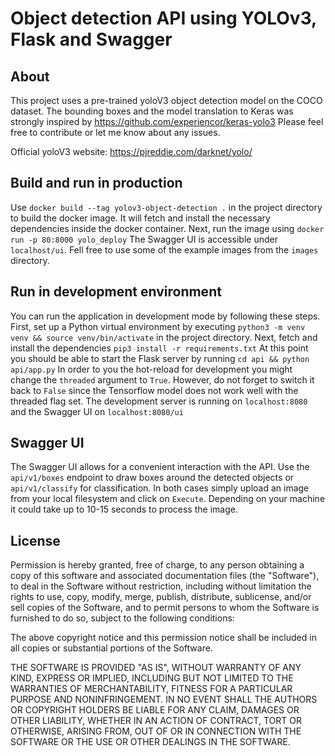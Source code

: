 # Object detection API using YOLOv3, Flask and Swagger

## About
This project uses a pre-trained yoloV3 object detection model on the COCO dataset.
The bounding boxes and the model translation to Keras was strongly inspired by https://github.com/experiencor/keras-yolo3
Please feel free to contribute or let me know about any issues.

Official yoloV3 website:
https://pjreddie.com/darknet/yolo/

## Build and run in production
Use ``docker build --tag yolov3-object-detection .`` in the project directory to build the docker image.
It will fetch and install the necessary dependencies inside the docker container.
Next, run the image using ``docker run -p 80:8000 yolo_deploy``
The Swagger UI is accessible under ``localhost/ui``.
Fell free to use some of the example images from the `images` directory.

## Run in development environment
You can run the application in development mode by following these steps.
First, set up a Python virtual environment by executing ``python3 -m venv venv && source venv/bin/activate`` in the project directory. 
Next, fetch and install the dependencies ``pip3 install -r requirements.txt``
At this point you should be able to start the Flask server by running ``cd api && python api/app.py``
In order to you the hot-reload for development you might change the `threaded` argument to `True`. 
However, do not forget to switch it back to `False` since the Tensorflow model does not work well with the threaded flag set.
The development server is running on `localhost:8080` and the Swagger UI on `localhost:8080/ui`
 
## Swagger UI
The Swagger UI allows for a convenient interaction with the API.
Use the `api/v1/boxes` endpoint to draw boxes around the detected objects or `api/v1/classify` for classification.
In both cases simply upload an image from your local filesystem and click on `Execute`.
Depending on your machine it could take up to 10-15 seconds to process the image.


## License
Permission is hereby granted, free of charge, to any person obtaining a copy
of this software and associated documentation files (the "Software"), to deal
in the Software without restriction, including without limitation the rights
to use, copy, modify, merge, publish, distribute, sublicense, and/or sell
copies of the Software, and to permit persons to whom the Software is
furnished to do so, subject to the following conditions:

The above copyright notice and this permission notice shall be included in all
copies or substantial portions of the Software.

THE SOFTWARE IS PROVIDED "AS IS", WITHOUT WARRANTY OF ANY KIND, EXPRESS OR
IMPLIED, INCLUDING BUT NOT LIMITED TO THE WARRANTIES OF MERCHANTABILITY,
FITNESS FOR A PARTICULAR PURPOSE AND NONINFRINGEMENT. IN NO EVENT SHALL THE
AUTHORS OR COPYRIGHT HOLDERS BE LIABLE FOR ANY CLAIM, DAMAGES OR OTHER
LIABILITY, WHETHER IN AN ACTION OF CONTRACT, TORT OR OTHERWISE, ARISING FROM,
OUT OF OR IN CONNECTION WITH THE SOFTWARE OR THE USE OR OTHER DEALINGS IN THE
SOFTWARE.
